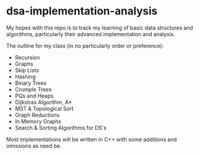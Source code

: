 # dsa-implementation-analysis

My hopes with this repo is to track my learning of basic data structures and algorithms, particularly their advanced implementation and analysis.

The outline for my class (in no particularly order or preference):
* Recursion
* Graphs
* Skip Lists
* Hashing
* Binary Trees
* Crumple Trees
* PQs and Heaps
* Dijkstras Algorithm, A*
* MST & Topological Sort
* Graph Reductions
* In Memory Graphs
* Search & Sorting Algorithms for DS's

Most implementations will be written in C++ with some additions and omissions as need be.
